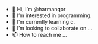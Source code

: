- 👋 Hi, I’m @harmanqor
- 👀 I’m interested in programming.
- 🌱 I’m currently learning c.
- 💞️ I’m looking to collaborate on ...
- 📫 How to reach me ...

<!---
harmanqor/harmanqor is a ✨ special ✨ repository because its `README.md` (this file) appears on your GitHub profile.
You can click the Preview link to take a look at your changes.
--->
